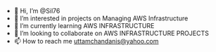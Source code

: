 - 👋 Hi, I’m @Sil76
- 👀 I’m interested in projects on Managing AWS Infrastructure
- 🌱 I’m currently learning AWS INFRASTRUCTURE
- 💞️ I’m looking to collaborate on AWS INFRASTRUCTURE PROJECTS
- 📫 How to reach me uttamchandanis@yahoo.com 

<!---
Sil76/Sil76 is a ✨ special ✨ repository because its `README.md` (this file) appears on your GitHub profile.
You can click the Preview link to take a look at your changes.
--->
